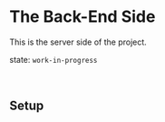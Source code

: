 # The Back-End Side

This is the server side of the project.

state: `work-in-progress`

<br/>

## Setup

